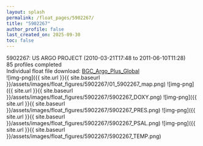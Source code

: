 ```yaml
---
layout: splash
permalink: /float_pages/5902267/
title: "5902267"
author_profile: false
last_created_on: 2025-09-30
toc: false
---
```

 
5902267: US ARGO PROJECT (2010-03-21T17:48 to 2011-06-10T11:28)\
85 profiles completed\
Individual float file download: [BGC_Argo_Plus_Global](https://ftp.soest.hawaii.edu/bgc_argo_plus/Individual_Floats/outliers_removed/5902267_Sprof_processed.nc)\
![img-png]({{ site.url }}{{ site.baseurl }}/assets/images/float_figures/5902267/01_5902267_map.png)
![img-png]({{ site.url }}{{ site.baseurl }}/assets/images/float_figures/5902267/5902267_DOXY.png)
![img-png]({{ site.url }}{{ site.baseurl }}/assets/images/float_figures/5902267/5902267_PRES.png)
![img-png]({{ site.url }}{{ site.baseurl }}/assets/images/float_figures/5902267/5902267_PSAL.png)
![img-png]({{ site.url }}{{ site.baseurl }}/assets/images/float_figures/5902267/5902267_TEMP.png)
